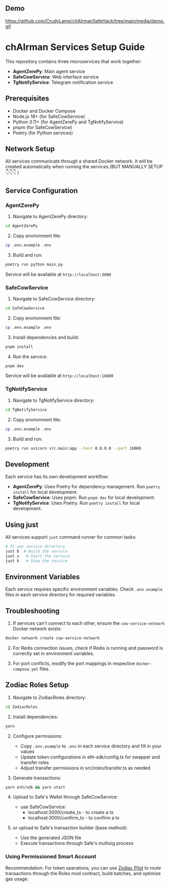 ## Demo

https://github.com/CrudyLame/chAIrmanSafeHack/tree/main/media/demo.gif


# chAIrman Services Setup Guide

This repository contains three microservices that work together:
- **AgentZerePy**: Main agent service
- **SafeCowService**: Web interface service
- **TgNotifyService**: Telegram notification service


## Prerequisites

- Docker and Docker Compose
- Node.js 18+ (for SafeCowService)
- Python 3.11+ (for AgentZerePy and TgNotifyService)
- pnpm (for SafeCowService)
- Poetry (for Python services)

## Network Setup

All services communicate through a shared Docker network. It will be created automatically when running the services.(BUT MANUALLY SETUP 👇👇👇 )

## Service Configuration

### AgentZerePy

1. Navigate to AgentZerePy directory:
```bash
cd AgentZerePy
```

2. Copy environment file:
```bash
cp .env.example .env
```

3. Build and run:
```bash
poetry run python main.py
```

Service will be available at `http://localhost:3000`

### SafeCowService

1. Navigate to SafeCowService directory:
```bash
cd SafeCowService
```

2. Copy environment file:
```bash
cp .env.example .env
```

3. Install dependencies and build:
```bash
pnpm install
```

4. Run the service:
```bash
pnpm dev
```

Service will be available at `http://localhost:16000`

### TgNotifyService

1. Navigate to TgNotifyService directory:
```bash
cd TgNotifyService
```

2. Copy environment file:
```bash
cp .env.example .env
```

3. Build and run:
```bash
poetry run uvicorn src.main:app --host 0.0.0.0 --port 16000
```

## Development

Each service has its own development workflow:

- **AgentZerePy**: Uses Poetry for dependency management. Run `poetry install` for local development.
- **SafeCowService**: Uses pnpm. Run `pnpm dev` for local development.
- **TgNotifyService**: Uses Poetry. Run `poetry install` for local development.

## Using just

All services support `just` command runner for common tasks:

```bash
# In any service directory
just b  # Build the service
just u   # Start the service
just k   # Stop the service
```

## Environment Variables

Each service requires specific environment variables. Check `.env.example` files in each service directory for required variables.

## Troubleshooting

1. If services can't connect to each other, ensure the `cow-service-network` Docker network exists:
```bash
docker network create cow-service-network
```

2. For Redis connection issues, check if Redis is running and password is correctly set in environment variables.

3. For port conflicts, modify the port mappings in respective `docker-compose.yml` files. 

## Zodiac Roles Setup

1. Navigate to ZodiacRoles directory:
```bash
cd ZodiacRoles
```

2. Install dependencies:
```bash
yarn
```

2. Configure permissions:
   - Copy `.env.example` to `.env` in each service directory and fill in your values
   - Update token configurations in eth-sdk/config.ts for swapper and transfer roles
   - Adjust transfer permissions in src/roles/transfer.ts as needed

3. Generate transactions:
```bash
yarn eth/sdk && yarn start
```

4. Upload to Safe's Wallet through SafeCowService:
    - use SafeCowService:
        - localhost:3000/create_tx - to create a tx
        - localhost:3000/confirm_tx - to confirm a tx
  
4. or upload to Safe's transaction builder (base method):
   - Use the generated JSON file
   - Execute transactions through Safe's multisig process

### Using Permissioned Smart Account

Recommendation: For token operations, you can use [Zodiac Pilot](https://pilot.gnosisguild.org) to route transactions through the Roles mod contract, build batches, and optimize gas usage.
